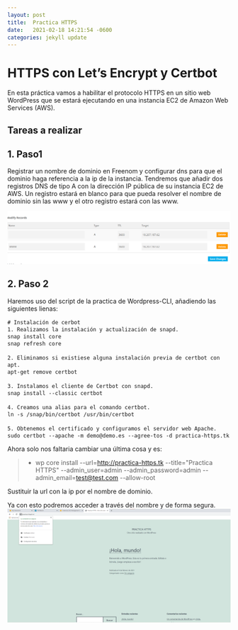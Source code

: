 ```yaml
---
layout: post
title:  Practica HTTPS
date:   2021-02-18 14:21:54 -0600
categories: jekyll update
---
```

# HTTPS con Let’s Encrypt y Certbot

En esta práctica vamos a habilitar el protocolo HTTPS en un sitio web WordPress que se estará ejecutando en una instancia EC2 de Amazon Web Services (AWS).

##  Tareas a realizar
## 1. Paso1
Registrar un nombre de dominio en Freenom y configurar dns para que el dominio haga referencia a la ip de la instancia. Tendremos que añadir dos registros DNS de tipo A con la dirección IP pública de su instancia EC2 de AWS. Un registro estará en blanco para que pueda resolver el nombre de dominio sin las www y el otro registro estará con las www.

![DNS](https://github.com/pedro-jose/pedro-jose.github.io/blob/master/images/dns.png?raw=true)

## 2. Paso 2
 Haremos uso del script de la practica de Wordpress-CLI, añadiendo las siguientes lienas:
 ```
# Instalación de cerbot
1. Realizamos la instalación y actualización de snapd.
snap install core
snap refresh core

2. Eliminamos si existiese alguna instalación previa de certbot con apt.
apt-get remove certbot

3. Instalamos el cliente de Certbot con snapd.
snap install --classic certbot

4. Creamos una alias para el comando certbot.
ln -s /snap/bin/certbot /usr/bin/certbot

5. Obtenemos el certificado y configuramos el servidor web Apache.
sudo certbot --apache -m demo@demo.es --agree-tos -d practica-https.tk
 ```

Ahora solo nos faltaria cambiar una última cosa y es:
> - wp core install --url=http://practica-https.tk --title="Practica HTTPS" --admin_user=admin --admin_password=admin --admin_email=test@test.com --allow-root

Sustituir la url con la ip por el nombre de dominio.

Ya con esto podremos acceder a través del nombre y de forma segura.
![Prueba de funcionamiento](https://github.com/pedro-jose/pedro-jose.github.io/blob/master/images/practica.png?raw=true)

